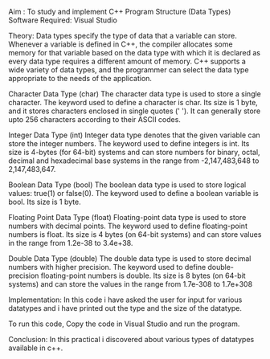 Aim :
To study and implement C++ Program Structure (Data Types)
Software Required:
Visual Studio

Theory:
Data types specify the type of data that a variable can store. Whenever a variable is defined in C++, the compiler allocates some memory for that variable based on the data type with which it is declared as every data type requires a different amount of memory. C++ supports a wide variety of data types, and the programmer can select the data type appropriate to the needs of the application.

Character Data Type (char) The character data type is used to store a single character. The keyword used to define a character is char. Its size is 1 byte, and it stores characters enclosed in single quotes (' '). It can generally store upto 256 characters according to their ASCII codes.

Integer Data Type (int) Integer data type denotes that the given variable can store the integer numbers. The keyword used to define integers is int. Its size is 4-bytes (for 64-bit) systems and can store numbers for binary, octal, decimal and hexadecimal base systems in the range from -2,147,483,648 to 2,147,483,647.

Boolean Data Type (bool) The boolean data type is used to store logical values: true(1) or false(0). The keyword used to define a boolean variable is bool. Its size is 1 byte.

Floating Point Data Type (float) Floating-point data type is used to store numbers with decimal points. The keyword used to define floating-point numbers is float. Its size is 4 bytes (on 64-bit systems) and can store values in the range from 1.2e-38 to 3.4e+38.

Double Data Type (double) The double data type is used to store decimal numbers with higher precision. The keyword used to define double-precision floating-point numbers is double. Its size is 8 bytes (on 64-bit systems) and can store the values in the range from 1.7e-308 to 1.7e+308

Implementation:
In this code i have asked the user for input for various datatypes and i have printed out the type and the size of the datatype.

To run this code, Copy the code in Visual Studio and run the program.

Conclusion:
In this practical i discovered about various types of datatypes available in c++.  
